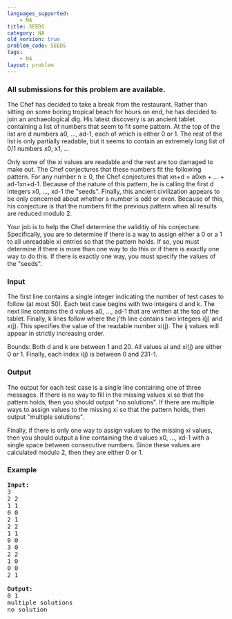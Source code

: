 ```yaml
---
languages_supported:
    - NA
title: SEEDS
category: NA
old_version: true
problem_code: SEEDS
tags:
    - NA
layout: problem
---
```

###  All submissions for this problem are available. 

The Chef has decided to take a break from the restaurant. Rather than sitting on some boring tropical beach for hours on end, he has decided to join an archaeological dig. His latest discovery is an ancient tablet containing a list of numbers that seem to fit some pattern. At the top of the list are d numbers a0, ..., ad-1, each of which is either 0 or 1. The rest of the list is only partially readable, but it seems to contain an extremely long list of 0/1 numbers x0, x1, ...

Only some of the xi values are readable and the rest are too damaged to make out. The Chef conjectures that these numbers fit the following pattern. For any number n ≥ 0, the Chef conjectures that xn+d = a0xn + ... + ad-1xn+d-1. Because of the nature of this pattern, he is calling the first d integers x0, ..., xd-1 the "seeds". Finally, this ancient civilization appears to be only concerned about whether a number is odd or even. Because of this, his conjecture is that the numbers fit the previous pattern when all results are reduced modulo 2.

Your job is to help the Chef determine the validitiy of his conjecture. Specifically, you are to determine if there is a way to assign either a 0 or a 1 to all unreadable xi entries so that the pattern holds. If so, you must determine if there is more than one way to do this or if there is exactly one way to do this. If there is exactly one way, you must specify the values of the "seeds".

### Input

The first line contains a single integer indicating the number of test cases to follow (at most 50). Each test case begins with two integers d and k. The next line contains the d values a0, ..., ad-1 that are written at the top of the tablet. Finally, k lines follow where the j'th line contains two integers i(j) and x(j). This specifies the value of the readable number xi(j). The ij values will appear in strictly increasing order.

Bounds: Both d and k are between 1 and 20. All values ai and xi(j) are either 0 or 1. Finally, each index i(j) is between 0 and 231-1.

### Output

The output for each test case is a single line containing one of three messages. If there is no way to fill in the missing values xi so that the pattern holds, then you should output "no solutions". If there are multiple ways to assign values to the missing xi so that the pattern holds, then output "multiple solutions".

Finally, if there is only one way to assign values to the missing xi values, then you should output a line containing the d values x0, ..., xd-1 with a single space between consecutive numbers. Since these values are calculated modulo 2, then they are either 0 or 1.

### Example

<pre><b>Input:</b>
3
2 2
1 1
0 0
2 1
2 2
1 1
0 0
3 0
2 2
1 0
0 0
2 1

<b>Output:</b>
0 1
multiple solutions
no solution

</pre>